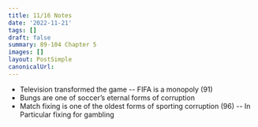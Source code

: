 ```yaml
---
title: 11/16 Notes
date: '2022-11-21'
tags: []
draft: false
summary: 89-104 Chapter 5
images: []
layout: PostSimple
canonicalUrl:
---
```


- Television transformed the game 
-- FIFA is a monopoly (91)
- Bungs are one of soccer’s eternal forms of corruption
- Match fixing is one of the oldest forms of sporting corruption (96)
-- In Particular fixing for gambling
